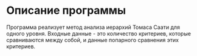 Описание программы
===================
Программа реализует метод анализа иерархий Томаса Саати для одного уровня. Входные данные - это количество критериев, которые сравниваются между собой, и данные попарного сравнения этих критериев.
